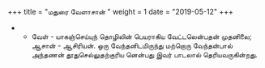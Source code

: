 ﻿+++
title = "மதுரை வேளாசான்  "
weight = 1
date = "2019-05-12"
+++


- -  வேள் - யாகஞ்செய்யுந் தொழிலின் பெயராகிய வேட்டலென்பதன் முதனிலை; ஆசான் - ஆசிரியன். ஒரு வேந்தனிடமிருந்து மற்றொரு வேந்தன்பால் அந்தணன் தூதுசெல்லுதற்குரிய னென்பது இவர் பாடலால் தெரியவருகின்றது. 
